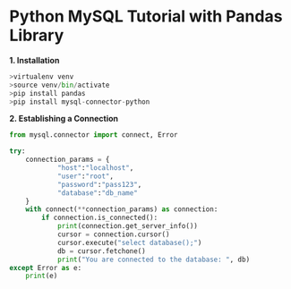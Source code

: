 # Python MySQL Tutorial with Pandas Library

**1. Installation**

```python
>virtualenv venv
>source venv/bin/activate
>pip install pandas
>pip install mysql-connector-python

```

**2. Establishing a Connection**

```python
from mysql.connector import connect, Error

try:
    connection_params = {
            "host":"localhost",
            "user":"root",
            "password":"pass123",
            "database":"db_name"
    }
    with connect(**connection_params) as connection:
        if connection.is_connected():
            print(connection.get_server_info())
            cursor = connection.cursor()
            cursor.execute("select database();")
            db = cursor.fetchone()
            print("You are connected to the database: ", db)
except Error as e:
    print(e)


```
